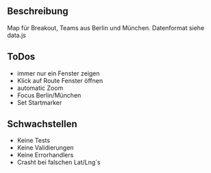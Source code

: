 ## Beschreibung

Map für Breakout, Teams aus Berlin und München. Datenformat siehe data.js


## ToDos

- immer nur ein Fenster zeigen 
- Klick auf Route Fenster öffnen
- automatic Zoom
- Focus Berlin/München
- Set Startmarker




## Schwachstellen

- Keine Tests
- Keine Validierungen
- Keine Errorhandlers 
- Crasht bei falschen Lat/Lng´s

